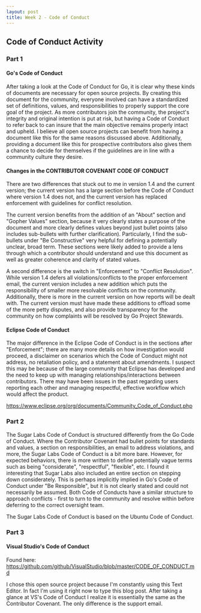 ```yaml
---
layout: post
title: Week 2 - Code of Conduct
---
```


## Code of Conduct Activity 

### Part 1
#### Go's Code of Conduct
After taking a look at the Code of Conduct for Go, it is clear why these kinds of documents are necessary for open source projects. By creating this document for the community, everyone involved can have a standardized set of definitions, values, and responsibilities to properly support the core goal of the project. As more contributors join the community, the project's integrity and original intention is put at risk, but having a Code of Conduct to refer back to can insure that the main objective remains properly intact and upheld. I believe all open source projects can benefit from having a document like this for the same reasons discussed above. Additionally, providing a document like this for prospective contributors also gives them a chance to decide for themselves if the guidelines are in line with a community culture they desire.

#### Changes in the CONTRIBUTOR COVENANT CODE OF CONDUCT
There are two differences that stuck out to me in version 1.4 and the current version; the current version has a large section before the Code of Conduct where version 1.4 does not, and the current version has replaced enforcement with guidelines for conflict resolution. 

The current version benefits from the addition of an "About" section and "Gopher Values" section, because it very clearly states a purpose of the document and more clearly defines values beyond just bullet points (also includes sub-bullets with further clarification). Particularly, I find the sub-bullets under "Be Constructive" very helpful for defining a potentially unclear, broad term. These sections were likely added to provide a lens through which a contributor should understand and use this document as well as greater coherence and clarity of stated values. 

A second difference is the switch in "Enforcement" to "Conflict Resolution". While version 1.4 defers all violations/conflicts to the proper enforcement email, the current version includes a new addition which puts the responsibility of smaller more resolvable conflicts on the community. Additionally, there is more in the current version on how reports will be dealt with. The current version must have made these additions to offload some of the more petty disputes, and also provide transparency for the community on how complaints will be resolved by Go Project Stewards. 

#### Eclipse Code of Conduct
The major difference in the Eclipse Code of Conduct is in the sections after "Enforcement"; there are many more details on how investigation would proceed, a disclaimer on scenarios which the Code of Conduct might not address, no retaliation policy, and a statement about amendments. I suspect this may be because of the large community that Eclipse has developed and the need to keep up with managing relationships/interactions between contributors. There may have been issues in the past regarding users reporting each other and managing respectful, effective workflow which would affect the product.

https://www.eclipse.org/org/documents/Community_Code_of_Conduct.php

### Part 2

The Sugar Labs Code of Conduct is structured differently from the Go Code of Conduct. Where the Contributor Covenant had bullet points for standards and values, a section on responsibilities, an email to address violations, and more, the Sugar Labs Code of Conduct is a bit more bare. However, for expected behaviors, there is more written to define potentially vague terms such as being "considerate", "respectful", "flexible", etc. I found it interesting that Sugar Labs also included an entire section on stepping down considerately. This is perhaps implicitly implied in Go's Code of Conduct under "Be Responsible", but it is not clearly stated and could not necessarily be assumed. Both Code of Conducts have a similar structure to approach conflicts - first to turn to the community and resolve within before deferring to the correct oversight team. 

The Sugar Labs Code of Conduct is based on the Ubuntu Code of Conduct.

### Part 3

#### Visual Studio's Code of Conduct
Found here: https://github.com/github/VisualStudio/blob/master/CODE_OF_CONDUCT.md

I chose this open source project because I'm constantly using this Text Editor. In fact I'm using it right now to type this blog post. After taking a glance at VS's Code of Conduct I realize it is essentially the same as the Contributor Covenant. The only difference is the support email.